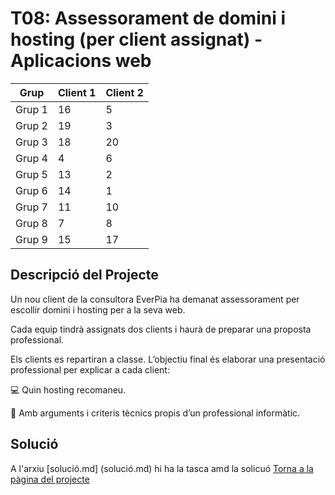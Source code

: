 # T08: Assessorament de domini i hosting (per client assignat) - Aplicacions web
| Grup      | Client 1 | Client 2 |
|-----------|----------|----------|
| Grup 1    | 16       | 5        |
| Grup 2    | 19       | 3        |
| Grup 3    | 18       | 20       |
| Grup 4    | 4        | 6        |
| Grup 5    | 13       | 2        |
| Grup 6    | 14       | 1        |
| Grup 7    | 11       | 10       |
| Grup 8    | 7        | 8        |
| Grup 9    | 15       | 17       |

## Descripció del Projecte

Un nou client de la consultora EverPia ha demanat assessorament per escollir domini i hosting per a la seva web.

Cada equip tindrà assignats dos clients i haurà de preparar una proposta professional.

Els clients es repartiran a classe.
L’objectiu final és elaborar una presentació professional per explicar a cada client:

💻 Quin hosting recomaneu.

🧾 Amb arguments i criteris tècnics propis d’un professional informàtic.

## Solució
A l'arxiu [solució.md] (solució.md) hi ha la tasca amd la solicuó
[Torna a la pàgina del projecte](../README.md)
